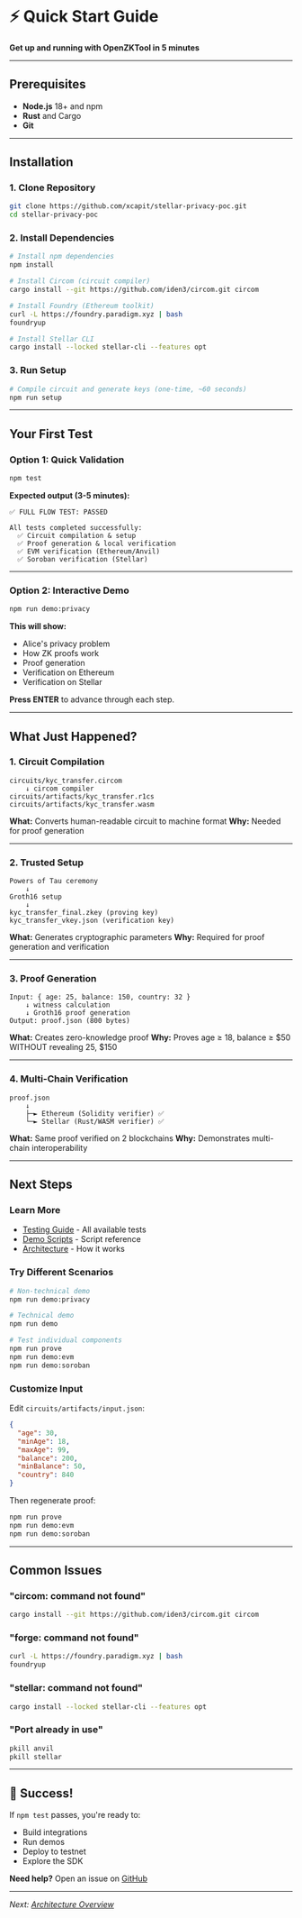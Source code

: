 # ⚡ Quick Start Guide

**Get up and running with OpenZKTool in 5 minutes**

---

## Prerequisites

- **Node.js** 18+ and npm
- **Rust** and Cargo
- **Git**

---

## Installation

### 1. Clone Repository

```bash
git clone https://github.com/xcapit/stellar-privacy-poc.git
cd stellar-privacy-poc
```

### 2. Install Dependencies

```bash
# Install npm dependencies
npm install

# Install Circom (circuit compiler)
cargo install --git https://github.com/iden3/circom.git circom

# Install Foundry (Ethereum toolkit)
curl -L https://foundry.paradigm.xyz | bash
foundryup

# Install Stellar CLI
cargo install --locked stellar-cli --features opt
```

### 3. Run Setup

```bash
# Compile circuit and generate keys (one-time, ~60 seconds)
npm run setup
```

---

## Your First Test

### Option 1: Quick Validation

```bash
npm test
```

**Expected output (3-5 minutes):**
```
✅ FULL FLOW TEST: PASSED

All tests completed successfully:
  ✅ Circuit compilation & setup
  ✅ Proof generation & local verification
  ✅ EVM verification (Ethereum/Anvil)
  ✅ Soroban verification (Stellar)
```

---

### Option 2: Interactive Demo

```bash
npm run demo:privacy
```

**This will show:**
- Alice's privacy problem
- How ZK proofs work
- Proof generation
- Verification on Ethereum
- Verification on Stellar

**Press ENTER** to advance through each step.

---

## What Just Happened?

### 1. Circuit Compilation

```
circuits/kyc_transfer.circom
    ↓ circom compiler
circuits/artifacts/kyc_transfer.r1cs
circuits/artifacts/kyc_transfer.wasm
```

**What:** Converts human-readable circuit to machine format
**Why:** Needed for proof generation

---

### 2. Trusted Setup

```
Powers of Tau ceremony
    ↓
Groth16 setup
    ↓
kyc_transfer_final.zkey (proving key)
kyc_transfer_vkey.json (verification key)
```

**What:** Generates cryptographic parameters
**Why:** Required for proof generation and verification

---

### 3. Proof Generation

```
Input: { age: 25, balance: 150, country: 32 }
    ↓ witness calculation
    ↓ Groth16 proof generation
Output: proof.json (800 bytes)
```

**What:** Creates zero-knowledge proof
**Why:** Proves age ≥ 18, balance ≥ $50 WITHOUT revealing 25, $150

---

### 4. Multi-Chain Verification

```
proof.json
    ↓
    ├─► Ethereum (Solidity verifier) ✅
    └─► Stellar (Rust/WASM verifier) ✅
```

**What:** Same proof verified on 2 blockchains
**Why:** Demonstrates multi-chain interoperability

---

## Next Steps

### Learn More

- [Testing Guide](../testing/README.md) - All available tests
- [Demo Scripts](../testing/demo-scripts.md) - Script reference
- [Architecture](./architecture.md) - How it works

### Try Different Scenarios

```bash
# Non-technical demo
npm run demo:privacy

# Technical demo
npm run demo

# Test individual components
npm run prove
npm run demo:evm
npm run demo:soroban
```

### Customize Input

Edit `circuits/artifacts/input.json`:

```json
{
  "age": 30,
  "minAge": 18,
  "maxAge": 99,
  "balance": 200,
  "minBalance": 50,
  "country": 840
}
```

Then regenerate proof:

```bash
npm run prove
npm run demo:evm
npm run demo:soroban
```

---

## Common Issues

### "circom: command not found"

```bash
cargo install --git https://github.com/iden3/circom.git circom
```

### "forge: command not found"

```bash
curl -L https://foundry.paradigm.xyz | bash
foundryup
```

### "stellar: command not found"

```bash
cargo install --locked stellar-cli --features opt
```

### "Port already in use"

```bash
pkill anvil
pkill stellar
```

---

## 🎉 Success!

If `npm test` passes, you're ready to:

- Build integrations
- Run demos
- Deploy to testnet
- Explore the SDK

**Need help?** Open an issue on [GitHub](https://github.com/xcapit/stellar-privacy-poc/issues)

---

*Next: [Architecture Overview](./architecture.md)*
